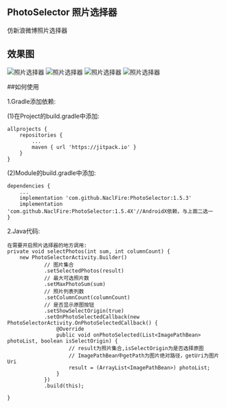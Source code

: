 ## PhotoSelector 照片选择器
仿新浪微博照片选择器
## 效果图
![照片选择器](./Demo1.png)
![照片选择器](./Demo2.png)
![照片选择器](./Demo3.png)
![照片选择器](./Demo4.gif)

##如何使用

1.Gradle添加依赖:

(1)在Project的build.gradle中添加:

	allprojects {
		repositories {
			...
			maven { url 'https://jitpack.io' }
		}
	}

(2)Module的build.gradle中添加:

	dependencies {
		...
	    implementation 'com.github.NaclFire:PhotoSelector:1.5.3'
	    implementation 'com.github.NaclFire:PhotoSelector:1.5.4X'//AndroidX依赖，与上面二选一
	}

2.Java代码:

	在需要开启照片选择器的地方调用:
	private void selectPhotos(int sum, int columnCount) {
        new PhotoSelectorActivity.Builder()
                // 图片集合
                .setSelectedPhotos(result)
                // 最大可选照片数
                .setMaxPhotoSum(sum)
                // 照片列表列数
                .setColumnCount(columnCount)
                // 是否显示原图按钮
                .setShowSelectOrigin(true)
                .setOnPhotoSelectedCallback(new PhotoSelectorActivity.OnPhotoSelectedCallback() {
                    @Override
                    public void onPhotoSelected(List<ImagePathBean> photoList, boolean isSelectOrigin) {
                        // result为照片集合,isSelectOrigin为是否选择原图
                        // ImagePathBean中getPath为图片绝对路径，getUri为图片Uri
                        result = (ArrayList<ImagePathBean>) photoList;
                    }
                })
                .build(this);

    }